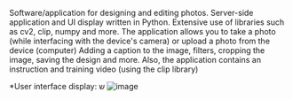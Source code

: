 Software/application for designing and editing photos.
Server-side application and UI display written in Python.
Extensive use of libraries such as cv2, clip, numpy and more.
The application allows you to take a photo (while interfacing with the device's camera) or upload a photo from the device (computer)
Adding a caption to the image, filters, cropping the image, saving the design and more.
Also, the application contains an instruction and training video (using the clip library)

*User interface display:
ש
![image](https://github.com/shirawin/Photo-Designer/assets/106039892/29887655-7fac-47bf-9f92-6e6b60c55aaa)
